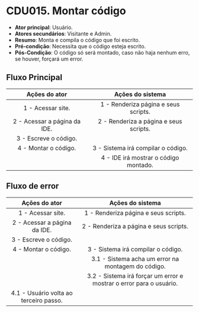 # CDU015. Montar código

- **Ator principal**: Usuário.
- **Atores secundários**: Visitante e Admin. 
- **Resumo**: Monta e compila o código que foi escrito.
- **Pré-condição**: Necessita que o código esteja escrito.
- **Pós-Condição**: O código só será montado, caso não haja nenhum erro, se houver, forçará um error.

## Fluxo Principal
| Ações do ator | Ações do sistema |
| :-----------------: | :-----------------: | 
| 1 - Acessar site. | 1 - Renderiza página e seus scripts. |  
| 2 - Acessar a página da IDE. | 2 - Renderiza a página e seus scripts. | 
| 3 - Escreve o código. |  |  
| 4 - Montar o código. | 3 - Sistema irá compilar o código. |
| | 4 - IDE irá mostrar o código montado. |


## Fluxo de error
| Ações do ator | Ações do sistema |
| :-----------------: | :-----------------: | 
| 1 - Acessar site. | 1 - Renderiza página e seus scripts. |  
| 2 - Acessar a página da IDE. | 2 - Renderiza a página e seus scripts. | 
| 3 - Escreve o código. |  |  
| 4 - Montar o código. | 3 - Sistema irá compilar o código. |
| | 3.1 - Sistema acha um error na montagem do código. |
| | 3.2 - Sistema irá forçar um error e mostrar o error para o usuário. | 
| 4.1 - Usuário volta ao terceiro passo. | |
